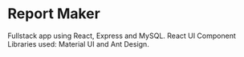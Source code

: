 # Report Maker
Fullstack app using React, Express and MySQL.
React UI Component Libraries used: Material UI and Ant Design.
